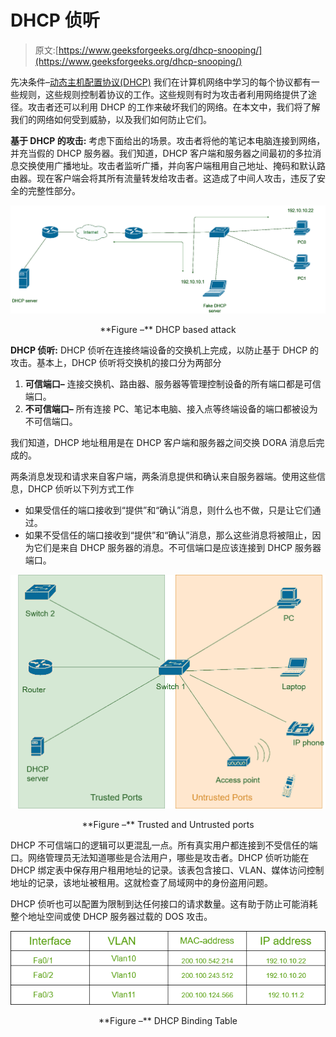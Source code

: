 # DHCP 侦听

> 原文:[https://www.geeksforgeeks.org/dhcp-snooping/](https://www.geeksforgeeks.org/dhcp-snooping/)

先决条件–[动态主机配置协议(DHCP)](https://www.geeksforgeeks.org/dynamic-host-configuration-protocol-dhcp/)
我们在计算机网络中学习的每个协议都有一些规则，这些规则控制着协议的工作。这些规则有时为攻击者利用网络提供了途径。攻击者还可以利用 DHCP 的工作来破坏我们的网络。在本文中，我们将了解我们的网络如何受到威胁，以及我们如何防止它们。

**基于 DHCP 的攻击:**
考虑下面给出的场景。攻击者将他的笔记本电脑连接到网络，并充当假的 DHCP 服务器。我们知道，DHCP 客户端和服务器之间最初的多拉消息交换使用广播地址。攻击者监听广播，并向客户端租用自己地址、掩码和默认路由器。现在客户端会将其所有流量转发给攻击者。这造成了中间人攻击，违反了安全的完整性部分。

![](img/730c46161c844fa3f5d9d38c8182eaa7.png)

<center>**Figure –** DHCP based attack</center>

**DHCP 侦听:**
DHCP 侦听在连接终端设备的交换机上完成，以防止基于 DHCP 的攻击。基本上，DHCP 侦听将交换机的接口分为两部分

1.  **可信端口–**
    连接交换机、路由器、服务器等管理控制设备的所有端口都是可信端口。
2.  **不可信端口–**
    所有连接 PC、笔记本电脑、接入点等终端设备的端口都被设为不可信端口。

我们知道，DHCP 地址租用是在 DHCP 客户端和服务器之间交换 DORA 消息后完成的。

两条消息发现和请求来自客户端，两条消息提供和确认来自服务器端。使用这些信息，DHCP 侦听以下列方式工作

*   如果受信任的端口接收到“提供”和“确认”消息，则什么也不做，只是让它们通过。
*   如果不受信任的端口接收到“提供”和“确认”消息，那么这些消息将被阻止，因为它们是来自 DHCP 服务器的消息。不可信端口是应该连接到 DHCP 服务器端口。

![](img/8762142999e7302b9dc70749fcb04d9d.png)

<center>**Figure –** Trusted and Untrusted ports</center>

DHCP 不可信端口的逻辑可以更混乱一点。所有真实用户都连接到不受信任的端口。网络管理员无法知道哪些是合法用户，哪些是攻击者。DHCP 侦听功能在 DHCP 绑定表中保存用户租用地址的记录。该表包含接口、VLAN、媒体访问控制地址的记录，该地址被租用。这就检查了局域网中的身份盗用问题。

DHCP 侦听也可以配置为限制到达任何接口的请求数量。这有助于防止可能消耗整个地址空间或使 DHCP 服务器过载的 DOS 攻击。

![](img/1da798b25bcdc1e7337bb0e8132cd007.png)

<center>**Figure –** DHCP Binding Table</center>